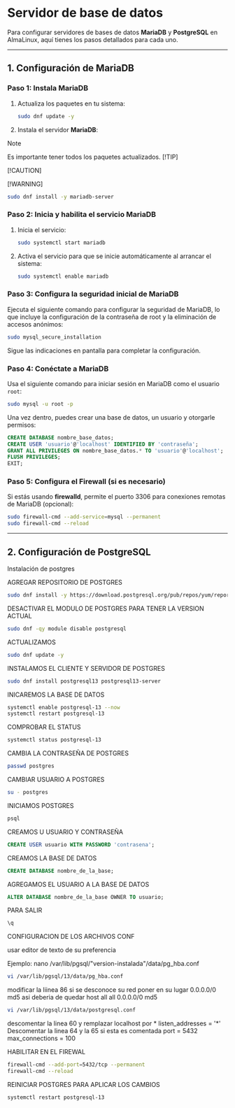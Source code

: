 # Servidor de base de datos

Para configurar servidores de bases de datos **MariaDB** y **PostgreSQL** en AlmaLinux, aquí tienes los pasos detallados para cada uno.

---

## 1. Configuración de MariaDB

### Paso 1: Instala MariaDB
1. Actualiza los paquetes en tu sistema:

   ```bash
   sudo dnf update -y
   ```

2. Instala el servidor **MariaDB**:
> [!NOTE]
> Es importante tener todos los paquetes actualizados.
> [!TIP]
>
> [!CAUTION]
>
> [!WARNING]
   ```bash
   sudo dnf install -y mariadb-server
   ```

### Paso 2: Inicia y habilita el servicio MariaDB
1. Inicia el servicio:

   ```bash
   sudo systemctl start mariadb
   ```

2. Activa el servicio para que se inicie automáticamente al arrancar el sistema:

   ```bash
   sudo systemctl enable mariadb
   ```

### Paso 3: Configura la seguridad inicial de MariaDB
Ejecuta el siguiente comando para configurar la seguridad de MariaDB, lo que incluye la configuración de la contraseña de root y la eliminación de accesos anónimos:

```bash
sudo mysql_secure_installation
```

Sigue las indicaciones en pantalla para completar la configuración.

### Paso 4: Conéctate a MariaDB
Usa el siguiente comando para iniciar sesión en MariaDB como el usuario `root`:

```bash
sudo mysql -u root -p
```

Una vez dentro, puedes crear una base de datos, un usuario y otorgarle permisos:

```sql
CREATE DATABASE nombre_base_datos;
CREATE USER 'usuario'@'localhost' IDENTIFIED BY 'contraseña';
GRANT ALL PRIVILEGES ON nombre_base_datos.* TO 'usuario'@'localhost';
FLUSH PRIVILEGES;
EXIT;
```

### Paso 5: Configura el Firewall (si es necesario)
Si estás usando **firewalld**, permite el puerto 3306 para conexiones remotas de MariaDB (opcional):

```bash
sudo firewall-cmd --add-service=mysql --permanent
sudo firewall-cmd --reload
```

---

## 2. Configuración de PostgreSQL
Instalación de postgres


AGREGAR REPOSITORIO DE POSTGRES
```bash
sudo dnf install -y https://download.postgresql.org/pub/repos/yum/reporpms/EL-8-x86_64/pgdgredhat-repo-latest.noarch.rpm
```
DESACTIVAR EL MODULO DE POSTGRES PARA TENER LA VERSION ACTUAL
 ```bash
sudo dnf -qy module disable postgresql
 ```
ACTUALIZAMOS
 ```bash
sudo dnf update -y
 ```
INSTALAMOS EL CLIENTE Y SERVIDOR DE POSTGRES
 ```bash
sudo dnf install postgresql13 postgresql13-server
 ```
INICAREMOS LA BASE DE DATOS
 ```bash
systemctl enable postgresql-13 --now
systemctl restart postgresql-13
 ```
COMPROBAR EL STATUS 
 ```bash
systemctl status postgresql-13
 ```
CAMBIA LA CONTRASEÑA DE POSTGRES
 ```bash
passwd postgres
 ```
CAMBIAR USUARIO A POSTGRES
 ```bash
su - postgres
 ```
INICIAMOS POSTGRES
 ```sql
psql
 ```
CREAMOS U USUARIO Y CONTRASEÑA
 ```sql
CREATE USER usuario WITH PASSWORD 'contrasena';
 ```
CREAMOS LA BASE DE DATOS
 ```sql
CREATE DATABASE nombre_de_la_base;
 ```
AGREGAMOS EL USUARIO A LA BASE DE DATOS
 ```sql
ALTER DATABASE nombre_de_la_base OWNER TO usuario;
 ```
PARA SALIR
 ```bash
\q
 ```
CONFIGURACION DE LOS ARCHIVOS CONF

usar editor de texto de su preferencia

Ejemplo: nano /var/lib/pgsql/"version-instalada"/data/pg_hba.conf

 ```bash
vi /var/lib/pgsql/13/data/pg_hba.conf
 ```
modificar la liinea 86 si se desconoce su red poner en su lugar
0.0.0.0/0 md5
asi deberia de quedar
host all all 0.0.0.0/0 md5
 ```bash
vi /var/lib/pgsql/13/data/postgresql.conf
 ```
descomentar la linea 60 y remplazar localhost por *
listen_addresses = '*'
Descomentar la linea 64 y la 65 si esta es comentada
port = 5432
max_connections = 100

HABILITAR EN EL FIREWAL
 ```bash
firewall-cmd --add-port=5432/tcp --permanent
firewall-cmd --reload
 ```
REINICIAR POSTGRES PARA APLICAR LOS CAMBIOS
 ```bash
systemctl restart postgresql-13
 ```
